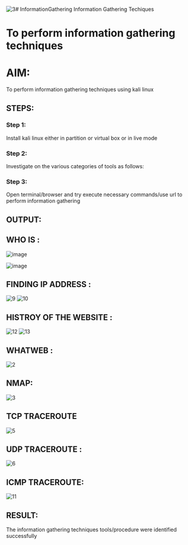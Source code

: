 ![3](https://github.com/user-attachments/assets/d773617b-dc9c-417e-9473-495d99d5845b)# InformationGathering
Information Gathering Techiques

# To perform information gathering techniques

# AIM:

To perform information gathering techniques using kali linux 

## STEPS:

### Step 1:

Install kali linux either in partition or virtual box or in live mode

### Step 2:

Investigate on the various categories of tools as follows:

### Step 3:
Open terminal/browser and try execute necessary commands/use url to perform information gathering


## OUTPUT:
## WHO IS :
![image](https://github.com/user-attachments/assets/c0c11230-2fbf-4b9f-b936-5abeb4f7b490)

![image](https://github.com/user-attachments/assets/53b88d9a-5b7c-457e-99d4-251f9a7a9df5)


## FINDING IP ADDRESS :
![9](https://github.com/user-attachments/assets/85ef0059-3b49-4b83-b2d0-1be3ed55a79c)
![10](https://github.com/user-attachments/assets/088472da-d519-439e-adec-b3cdb697f792)


## HISTROY OF THE WEBSITE :
![12](https://github.com/user-attachments/assets/3f05eaea-de5f-4d6f-9df8-f0a1096eba01)
![13](https://github.com/user-attachments/assets/3618d9dd-0589-49ab-995a-e2be7171deb7)



## WHATWEB :
![2](https://github.com/user-attachments/assets/35468b1d-25f9-4af5-be8b-c0e3f8e9b45a)



## NMAP:
![3](https://github.com/user-attachments/assets/bbec63ab-4e64-4b5e-95dc-63895434c1c8)


## TCP TRACEROUTE
![5](https://github.com/user-attachments/assets/1e146987-739e-49a6-8028-14a9942a1076)


## UDP TRACEROUTE :
![6](https://github.com/user-attachments/assets/63657b24-24d5-4501-8457-2102df609f10)

## ICMP TRACEROUTE:
![11](https://github.com/user-attachments/assets/2c40c0ca-c29f-4979-946f-f238e5359974)



## RESULT:
The information gathering techniques tools/procedure were  identified successfully
